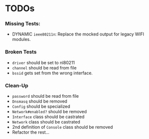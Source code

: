 # TODOs

### Missing Tests:

- DYNAMIC `ieee80211n`: Replace the mocked output for legacy WIFI modules.


### Broken Tests
- `driver` should be set to nl80211
- `channel` should be read from file
- `bssid` gets set from the wrong interface.


### Clean-Up
- `password` should be read from file
- `Dnsmasq` should be removed
- `Config` should be specialized
- `Network#enabled?` should be removed
- `Interface` class should be castrated
- `Network` class should be castrated
- 2nd definition of `Console` class should be removed
- Refactor the rest...
